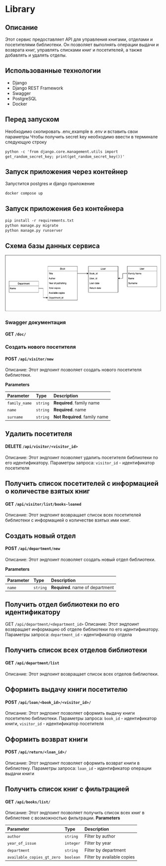 # Library
## Описание
Этот сервис предоставляет API для управления книгами, отделами и посетителями библиотеки. Он позволяет выполнять операции выдачи и возврата книг, управлять списками книг и посетителей, а также добавлять и удалять отделы.

## Использованные технологии

- Django
- Django REST Framework
- Swagger
- PostgreSQL
- Docker

## Перед запуском
Необходимо скопировать .env_example в .env и вставить свои параметры
Чтобы получить secret key необходимо ввести в терминале следующую строку
```console
python -c 'from django.core.management.utils import get_random_secret_key; print(get_random_secret_key())'
```

## Запуск приложения через контейнер
Запустится postgres и django приложение
```console
docker compose up
```

## Запуск приложения без контейнера
```console
pip install -r requirements.txt
python manage.py migrate
python manage.py runserver
```

## Схема базы данных сервиса
![library_db_scheme.png](docs/library_db_scheme.png)

### Swagger документация
#### GET `/doc/`

### Создать нового посетителя
#### POST `/api/visitor/new`
Описание: Этот эндпоинт позволяет создать нового посетителя библиотеки.

**Parameters**

| Parameter     | Type     | Description                   |
|:--------------| :------- |:------------------------------|
| `family_name` | `string` | **Required**. family name     |
| `name`        | `string` | **Required**. name            |
| `surname`     | `string` | **Not Required**. family name |


## Удалить посетителя
#### DELETE `/api/visitor/<visitor_id>`
Описание: Этот эндпоинт позволяет удалить посетителя библиотеки по его идентификатору.
Параметры запроса: `visitor_id` - идентификатор посетителя


## Получить список посетителей с информацией о количестве взятых книг
#### GET `/api/visitor/list/books-loaned`
Описание: Этот эндпоинт возвращает список всех посетителей библиотеки с информацией о количестве взятых ими книг.


## Создать новый отдел
#### POST `/api/department/new`
Описание: Этот эндпоинт позволяет создать новый отдел библиотеки.

**Parameters**

| Parameter | Type     | Description                      |
|:----------| :------- |:---------------------------------|
| `name`    | `string` | **Required**. name of department |



## Получить отдел библиотеки по его идентификатору
GET `/api/department/<department_id>`
Описание: Этот эндпоинт возвращает информацию об отделе библиотеки по его идентификатору.
Параметры запроса: `department_id` - идентификатор отдела


## Получить список всех отделов библиотеки
#### GET `/api/department/list`
Описание: Этот эндпоинт возвращает список всех отделов библиотеки.


## Оформить выдачу книги посетителю
#### POST `/api/loan/<book_id>/<visitor_id>/`
Описание: Этот эндпоинт позволяет оформить выдачу книги посетителю библиотеки.
Параметры запроса: `book_id` - идентификатор книги, `visitor_id` - идентификатор посетителя


## Оформить возврат книги
#### POST `/api/return/<loan_id>/`
Описание: Этот эндпоинт позволяет оформить возврат книги в библиотеку.
Параметры запроса: `loan_id` - идентификатор операции выдачи книги


## Получить список книг с фильтрацией
#### GET `/api/books/list/`
Описание: Этот эндпоинт позволяет получить список всех книг в библиотеке с возможностью фильтрации.
**Parameters**

| Parameter                    | Type       | Description                |
|:-----------------------------|:-----------|:---------------------------|
| `author`                     | `string`   | Filter by author           |
| `year_of_issue`              | `integer`  | Filter by year             |
| `department`                 | `string`   | Filter by department       |
| `available_copies_gt_zero`   | `boolean`  | Filter by available copies |
